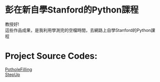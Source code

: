 # 彭在新自學Stanford的Python課程
教授好!\
這些作品成果，是我利用學測完的空檔時間，去網路上自學Stanford的Python課程
# Project Source Codes:
[PotholeFilling]()\
[StepUp]()
